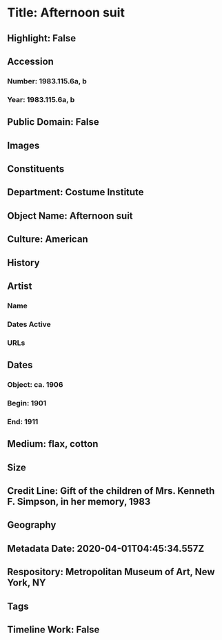 # Title: Afternoon suit
## Highlight: False
## Accession
### Number: 1983.115.6a, b
### Year: 1983.115.6a, b
## Public Domain: False
## Images
## Constituents
## Department: Costume Institute
## Object Name: Afternoon suit
## Culture: American
## History
## Artist
### Name
### Dates Active
### URLs
## Dates
### Object: ca. 1906
### Begin: 1901
### End: 1911
## Medium: flax, cotton
## Size
## Credit Line: Gift of the children of Mrs. Kenneth F. Simpson, in her memory, 1983
## Geography
## Metadata Date: 2020-04-01T04:45:34.557Z
## Respository: Metropolitan Museum of Art, New York, NY
## Tags
## Timeline Work: False